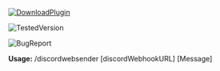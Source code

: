 [![DownloadPlugin](https://img.shields.io/badge/Download%20Plugin-1.0.0-brightgreen)](https://drive.google.com/uc?export=download&id=1b9fI4-az_4pgunh7FN-sbsRNGIZXeikk)

![TestedVersion](https://img.shields.io/badge/Tested%20Minecraft%20Version%20(Spigot)-1.18-blue)

![BugReport](https://img.shields.io/badge/Bug%20Report-x64%235913-orange)

**Usage:** /discordwebsender [discordWebhookURL] [Message]
 

